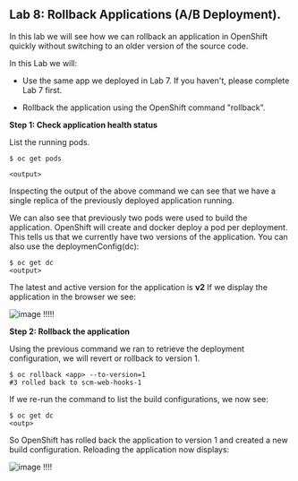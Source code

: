 ## Lab 8: Rollback Applications (A/B Deployment).

In this lab we will see how we can rollback an application in OpenShift quickly without switching to an older version of the source code.

In this Lab we will:

- Use the same app we deployed in Lab 7. If you haven't, please complete Lab 7 first.

- Rollback the application using the OpenShift command "rollback".

**Step 1: Check application health status**

List the running pods.

```
$ oc get pods

<output>
```

Inspecting the output of the above command we can see that we have a single replica of the previously deployed application running.

We can also see that previously two pods were used to build the application. OpenShift will create and docker deploy a pod per deployment. This tells us that we currently have two versions of the application.
You can also use the deploymenConfig(dc):

```
$ oc get dc
<output>
```
The latest and active version for the application is **v2**
If we display the application in the browser we see:

![image](images/blue_app.jpg) !!!!!

**Step 2: Rollback the application**

Using the previous command we ran to retrieve the deployment configuration, we will revert or rollback to version 1.

```
$ oc rollback <app> --to-version=1
#3 rolled back to scm-web-hooks-1
```

If we re-run the command to list the build configurations, we now see:

```
$ oc get dc
<outp>
```
So OpenShift has rolled back the application to version 1 and created a new build configuration.
Reloading the application now displays:

![image](images/green_app.jpg) !!!!
